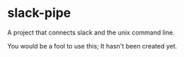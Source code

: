 # slack-pipe
A project that connects slack and the unix command line.

You would be a fool to use this; It hasn't been created yet.
